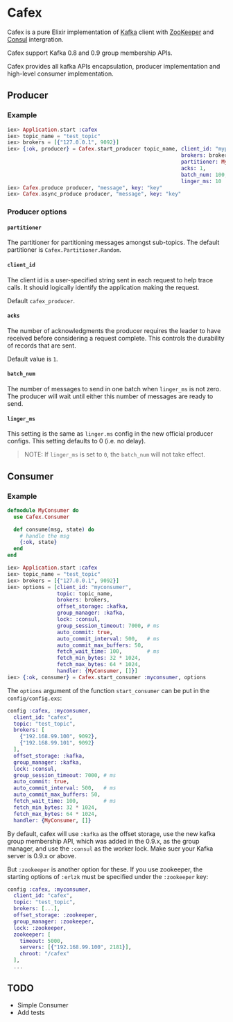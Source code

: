 Cafex
=====

Cafex is a pure Elixir implementation of [Kafka][kafka] client with [ZooKeeper][zookeeper] and [Consul][consul.io] intergration.

Cafex support Kafka 0.8 and 0.9 group membership APIs.

Cafex provides all kafka APIs encapsulation, producer implementation and high-level consumer implementation.

## Producer

### Example

```elixir
iex> Application.start :cafex
iex> topic_name = "test_topic"
iex> brokers = [{"127.0.0.1", 9092}]
iex> {:ok, producer} = Cafex.start_producer topic_name, client_id: "myproducer",
                                                        brokers: brokers,
                                                        partitioner: MyPartitioner,
                                                        acks: 1,
                                                        batch_num: 100,
                                                        linger_ms: 10
iex> Cafex.produce producer, "message", key: "key"
iex> Cafex.async_produce producer, "message", key: "key"
```

### Producer options

#### `partitioner`

The partitioner for partitioning messages amongst sub-topics.
The default partitioner is `Cafex.Partitioner.Random`.

#### `client_id`

The client id is a user-specified string sent in each request to help trace
calls.  It should logically identify the application making the request.

Default `cafex_producer`.

#### `acks`

The number of acknowledgments the producer requires the leader to have received
before considering a request complete. This controls the durability of records
that are sent.

Default value is `1`.

#### `batch_num`

The number of messages to send in one batch when `linger_ms` is not zero.
The producer will wait until either this number of messages are ready to send.

#### `linger_ms`
This setting is the same as `linger.ms` config in the new official producer configs.
This setting defaults to 0 (i.e. no delay).

> NOTE: If `linger_ms` is set to `0`, the `batch_num` will not take effect.

## Consumer

### Example

```elixir
defmodule MyConsumer do
  use Cafex.Consumer

  def consume(msg, state) do
    # handle the msg
    {:ok, state}
  end
end

iex> Application.start :cafex
iex> topic_name = "test_topic"
iex> brokers = [{"127.0.0.1", 9092}]
iex> options = [client_id: "myconsumer",
                topic: topic_name,
                brokers: brokers,
                offset_storage: :kafka,
                group_manager: :kafka,
                lock: :consul,
                group_session_timeout: 7000, # ms
                auto_commit: true,
                auto_commit_interval: 500,   # ms
                auto_commit_max_buffers: 50,
                fetch_wait_time: 100,        # ms
                fetch_min_bytes: 32 * 1024,
                fetch_max_bytes: 64 * 1024,
                handler: {MyConsumer, []}]
iex> {:ok, consumer} = Cafex.start_consumer :myconsumer, options
```

The `options` argument of the function `start_consumer` can be put in the
`config/config.exs`:

```elixir
config :cafex, :myconsumer,
  client_id: "cafex",
  topic: "test_topic",
  brokers: [
    {"192.168.99.100", 9092},
    {"192.168.99.101", 9092}
  ],
  offset_storage: :kafka,
  group_manager: :kafka,
  lock: :consul,
  group_session_timeout: 7000, # ms
  auto_commit: true,
  auto_commit_interval: 500,   # ms
  auto_commit_max_buffers: 50,
  fetch_wait_time: 100,        # ms
  fetch_min_bytes: 32 * 1024,
  fetch_max_bytes: 64 * 1024,
  handler: {MyConsumer, []}
```

By default, cafex will use `:kafka` as the offset storage, use the new kafka
group membership API, which was added in the 0.9.x, as the group manager,
and use the `:consul` as the worker lock. Make suer your Kafka server is 0.9.x
or above.

But `:zookeeper` is another option for these. If you use zookeeper, the starting
options of `:erlzk` must be specified under the `:zookeeper` key:

```elixir
config :cafex, :myconsumer,
  client_id: "cafex",
  topic: "test_topic",
  brokers: [...],
  offset_storage: :zookeeper,
  group_manager: :zookeeper,
  lock: :zookeeper,
  zookeeper: [
    timeout: 5000,
    servers: [{"192.168.99.100", 2181}],
    chroot: "/cafex"
  ],
  ...
```

## TODO

* Simple Consumer
* Add tests

[kafka]: http://kafka.apache.org
[zookeeper]: http://zookeeper.apache.org
[consul.io]: https://consul.io
